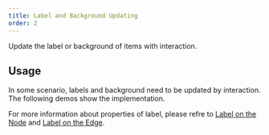 ```yaml
---
title: Label and Background Updating
order: 2
---
```


Update the label or background of items with interaction.

## Usage

In some scenario, labels and background need to be updated by interaction. The following demos show the implementation.

For more information about properties of label, please refre to [Label on the Node](/en/docs/manual/middle/elements/nodes/defaultNode/#label-and-labelcfg) and [Label on the Edge](/en/docs/manual/middle/elements/edges/defaultEdge/#label-and-labelcfg).